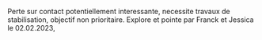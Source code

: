 Perte sur contact potentiellement interessante, necessite travaux de stabilisation, objectif non prioritaire. Explore et pointe par Franck et Jessica le 02.02.2023, 
